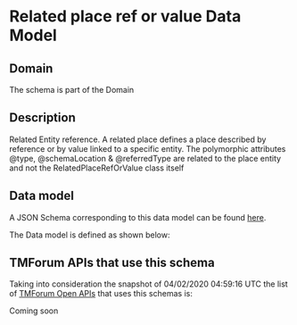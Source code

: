 # Related place ref or value Data Model

## Domain

The  schema is part of the  Domain

## Description

Related Entity reference. A related place defines a place described by reference or by value linked to a specific entity. The polymorphic attributes @type, @schemaLocation &amp; @referredType are related to the place entity and not the RelatedPlaceRefOrValue class itself

## Data model

A JSON Schema corresponding to this data model can be found
[here](https://github.com/tmforum-rand/schemas/blob/candidates/Common/RelatedPlaceRefOrValue.schema.json).

The Data model is defined as shown below:





## TMForum APIs that use this schema

Taking into consideration the snapshot of 04/02/2020 04:59:16 UTC the list of [TMForum Open APIs](https://www.tmforum.org/open-apis/) that uses this schemas is:

Coming soon